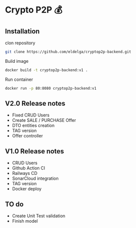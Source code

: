 # Crypto P2P 💰 

## Installation

clon repository

```sh
git clone https://github.com/eldelga/cryptop2p-backend.git
```

Build image

```sh
docker build -t cryptop2p-backend:v1 .
```

Run container

```sh
docker run -p 80:8080 cryptop2p-backend:v1 
```


## V2.0 Release notes

- Fixed CRUD Users
- Create SALE / PURCHASE Offer
- DTO entities creation
- TAG version
- Offer controller

## V1.0 Release notes

- CRUD Users
- Github Action CI
- Railways CD
- SonarCloud integration
- TAG version
- Docker deploy

## TO do
 - Create Unit Test validation
 - Finish model 




